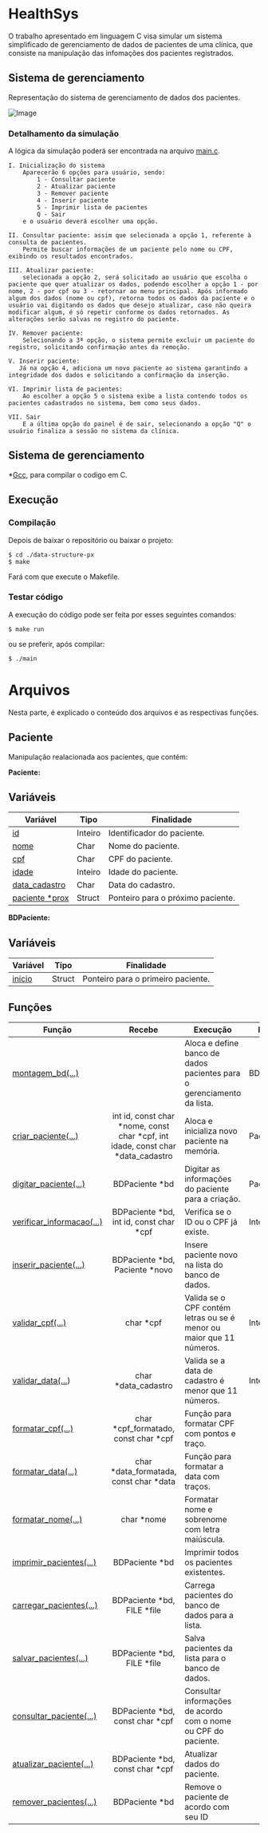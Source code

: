 # HealthSys

O trabalho apresentado em linguagem C visa simular um sistema simplificado de gerenciamento de dados de pacientes de uma clínica, que consiste na manipulação das infomações dos pacientes registrados.

## Sistema de gerenciamento

Representação do sistema de gerenciamento de dados dos pacientes.

![Image](https://github.com/user-attachments/assets/d51968f4-07ec-4113-9f9f-63471afb4144)

### Detalhamento da simulação
A lógica da simulação poderá ser encontrada na arquivo [main.c](main.c).
  
    I. Inicialização do sistema
        Aparecerão 6 opções para usuário, sendo:
            1 - Consultar paciente
            2 - Atualizar paciente
            3 - Remover paciente
            4 - Inserir paciente
            5 - Imprimir lista de pacientes
            Q - Sair
        e o usuário deverá escolher uma opção. 

    II. Consultar paciente: assim que selecionada a opção 1, referente à consulta de pacientes.
        Permite buscar informações de um paciente pelo nome ou CPF, exibindo os resultados encontrados.

    III. Atualizar paciente:
        selecionada a opção 2, será solicitado ao usuário que escolha o paciente que quer atualizar os dados, podendo escolher a opção 1 - por nome, 2 - por cpf ou 3 - retornar ao menu principal. Após informado algum dos dados (nome ou cpf), retorna todos os dados da paciente e o usuário vai digitando os dados que desejo atualizar, caso não queira modificar algum, é só repetir conforme os dados retornados. As alterações serão salvas no registro do paciente.
    
    IV. Remover paciente:
        Selecionando a 3ª opção, o sistema permite excluir um paciente do registro, solicitando confirmação antes da remoção.

    V. Inserir paciente:
       Já na opção 4, adiciona um novo paciente ao sistema garantindo a integridade dos dados e solicitando a confirmação da inserção.

    VI. Imprimir lista de pacientes:
        Ao escolher a opção 5 o sistema exibe a lista contendo todos os pacientes cadastrados no sistema, bem como seus dados.

    VII. Sair
        E a última opção do painel é de sair, selecionando a opção "Q" o usuário finaliza a sessão no sistema da clínica.

## Sistema de gerenciamento

*[Gcc](https://gcc.gnu.org/), para compilar o codigo em C.

## Execução 

### Compilação

Depois de baixar o repositório ou baixar o projeto:

```
$ cd ./data-structure-px
$ make
```
Fará com que execute o Makefile.

### Testar código
A execução do código pode ser feita por esses seguintes comandos:

```
$ make run
```
ou se preferir, após compilar:
```
$ ./main	
```

# Arquivos

Nesta parte, é explicado o conteúdo dos arquivos e as respectivas funções.

## Paciente

Manipulação realacionada aos pacientes, que contém:

**Paciente:**

## Variáveis 

|Variável| Tipo | Finalidade |
|-|-|-|
|[id](src/paciente.c?#L10)|Inteiro |Identificador do paciente.|
|[nome](src/paciente.c?#L11)|Char|Nome do paciente.|
|[cpf](src/paciente.c?#L12)|Char|CPF do paciente.|
|[idade](src/paciente.c?#L13)|Inteiro|Idade do paciente.|
|[data_cadastro](src/paciente.c?#L14)|Char|Data do cadastro.|
|[paciente *prox](src/paciente.c?#L15)|Struct|Ponteiro para o próximo paciente.|


**BDPaciente:**

## Variáveis

|Variável| Tipo | Finalidade |
|- |-|-|
|[inicio](src/paciente.c?#L20)|Struct |Ponteiro para o primeiro paciente.|

## Funções 

|Função|Recebe|Execução|Retorna|
| ------------- |:-------------:|-|-|
|[montagem_bd(...)](src/paciente.c?#L24)||Aloca e define banco de dados pacientes para o gerenciamento da lista.|BDPaciente*|
|[criar_paciente(...)](src/paciente.c?#L38)|int id, const char *nome, const char *cpf, int idade, const char *data_cadastro|Aloca e inicializa novo paciente na memória.|Paciente*|
|[digitar_paciente(...)](src/paciente.c?#L59)|BDPaciente *bd|Digitar as informações do paciente para a criação.|Paciente*| 
|[verificar_informacao(...)](src/paciente.c?#L117)|BDPaciente *bd, int id, const char *cpf|Verifica se o ID ou o CPF já existe.|Inteiro|
|[inserir_paciente(...)](src/paciente.c?#L142)|BDPaciente *bd, Paciente *novo|Insere paciente novo na lista do banco de dados.||
|[validar_cpf(...)](src/paciente.c?#L161)|char *cpf|Valida se o CPF contém letras ou se é menor ou maior que 11 números.|Inteiro|
|[validar_data(...](src/paciente.c?#L180))|char *data_cadastro|Valida se a data de cadastro é menor que 11 números.|Inteiro|
|[formatar_cpf(...)](src/paciente.c?#L191)|char *cpf_formatado, const char *cpf|Função para formatar CPF com pontos e traço.||
|[formatar_data(...)](src/paciente.c?#L197)|char *data_formatada, const char *data|Função para formatar a data com traços.||
|[formatar_nome(...)](src/paciente.c?#L203)|char *nome|Formatar nome e sobrenome com letra maiúscula.||
|[imprimir_pacientes(...)](src/paciente.c?#L227)|BDPaciente *bd|Imprimir todos os pacientes existentes.||
|[carregar_pacientes(...)](src/paciente.c?#L259)|BDPaciente *bd, FILE *file|Carrega pacientes do banco de dados para a lista.||
|[salvar_pacientes(...)](src/paciente.c?#L283)|BDPaciente *bd, FILE *file|Salva pacientes da lista para o banco de dados.||
|[consultar_paciente(...)](src/paciente.c?#L295)|BDPaciente *bd, const char *cpf|Consultar informações de acordo com o nome ou CPF do paciente.||
|[atualizar_paciente(...)](src/paciente.c?#L363)|BDPaciente *bd, const char *cpf|Atualizar dados do paciente.||
|[remover_pacientes(...)](src/paciente.c?#L456)|BDPaciente *bd|Remove o paciente de acordo com seu ID||


